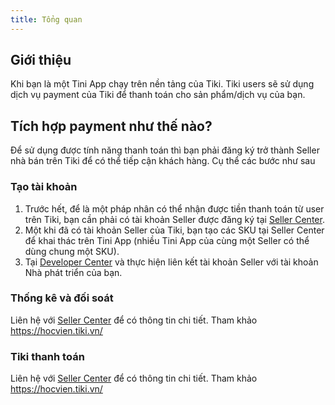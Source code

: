 ```yaml
---
title: Tổng quan
---
```


## Giới thiệu

Khi bạn là một Tini App chạy trên nền tảng của Tiki. Tiki users sẽ sử dụng dịch vụ payment của Tiki để thanh toán cho sản phẩm/dịch vụ của bạn.

## Tích hợp payment như thế nào?

Để sử dụng được tính năng thanh toán thì bạn phải đăng ký trở thành Seller nhà bán trên Tiki để có thể tiếp cận khách hàng. Cụ thể các bước như sau

### Tạo tài khoản

1. Trước hết, để là một pháp nhân có thể nhận được tiền thanh toán từ user trên Tiki, bạn cần phải có tài khoản Seller được đăng ký tại [Seller Center](https://sellercenter.tiki.vn/new/#/register).
2. Một khi đã có tài khoản Seller của Tiki, bạn tạo các SKU tại Seller Center để khai thác trên Tini App  (nhiều Tini App của cùng một Seller có thể dùng chung một SKU).
3. Tại [Developer Center](https://developers.tiki.vn/apps) và thực hiện liên kết tài khoản Seller với tài khoản Nhà phát triển của bạn.

### Thống kê và đối soát

Liên hệ với [Seller Center](https://sellercenter.tiki.vn/new#/user/login) để có thông tin chi tiết. Tham khảo https://hocvien.tiki.vn/

### Tiki thanh toán

Liên hệ với [Seller Center](https://sellercenter.tiki.vn/new#/user/login) để có thông tin chi tiết. Tham khảo https://hocvien.tiki.vn/
